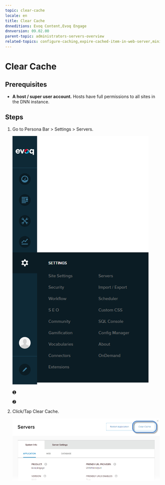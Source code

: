 ```yaml
---
topic: clear-cache
locale: en
title: Clear Cache
dnneditions: Evoq Content,Evoq Engage
dnnversion: 09.02.00
parent-topic: administrators-servers-overview
related-topics: configure-caching,expire-cached-item-in-web-server,minify-resource-files
---
```


# Clear Cache

## Prerequisites

*   **A host / super user account.** Hosts have full permissions to all sites in the DNN instance.

## Steps

1.  Go to Persona Bar \> Settings \> Servers.
    
    ![Persona Bar > Settings > Servers](img/scr-pbar-host-Settings-E91.png)
    
    ➊
    
    ➋
    
2.  Click/Tap Clear Cache.
    
      
    
    ![](img/scr-Servers-buttons-ClearCache.png)
